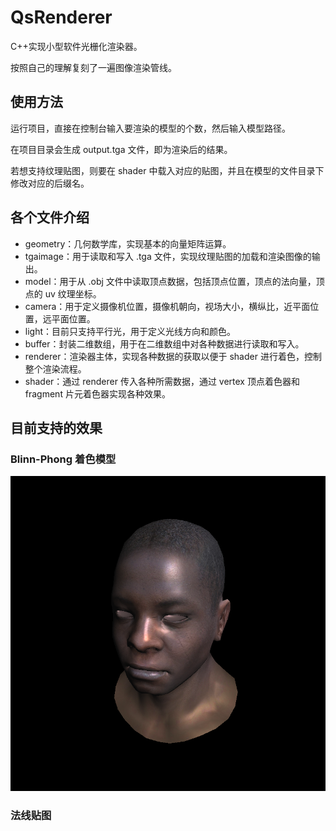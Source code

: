 # QsRenderer
C++实现小型软件光栅化渲染器。

按照自己的理解复刻了一遍图像渲染管线。



## 使用方法

运行项目，直接在控制台输入要渲染的模型的个数，然后输入模型路径。

在项目目录会生成 output.tga 文件，即为渲染后的结果。

若想支持纹理贴图，则要在 shader 中载入对应的贴图，并且在模型的文件目录下修改对应的后缀名。



## 各个文件介绍

- geometry：几何数学库，实现基本的向量矩阵运算。
- tgaimage：用于读取和写入 .tga 文件，实现纹理贴图的加载和渲染图像的输出。
- model：用于从 .obj 文件中读取顶点数据，包括顶点位置，顶点的法向量，顶点的 uv 纹理坐标。
- camera：用于定义摄像机位置，摄像机朝向，视场大小，横纵比，近平面位置，远平面位置。
- light：目前只支持平行光，用于定义光线方向和颜色。
- buffer：封装二维数组，用于在二维数组中对各种数据进行读取和写入。
- renderer：渲染器主体，实现各种数据的获取以便于 shader 进行着色，控制整个渲染流程。
- shader：通过 renderer 传入各种所需数据，通过 vertex 顶点着色器和 fragment 片元着色器实现各种效果。



## 目前支持的效果



### Blinn-Phong 着色模型

![](https://raw.githubusercontent.com/QSQiHai/QsRenderer/master/images/Blinn-Phong.png)





### 法线贴图



















